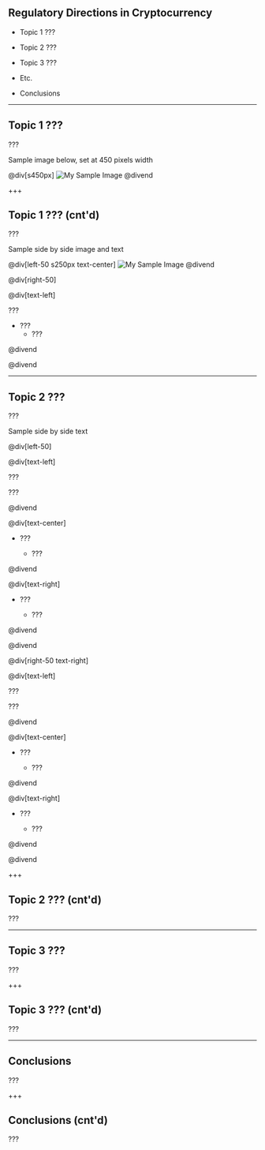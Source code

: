 ## Regulatory Directions in Cryptocurrency

- Topic 1 ???

- Topic 2 ???

- Topic 3 ???

- Etc. 

- Conclusions

---

## Topic 1 ???

???

Sample image below, set at 450 pixels width

@div[s450px]
![My Sample Image](https://raw.githubusercontent.com/tari-labs/tari-university/regulatory/regulatory/Directions-in-cryptocurrency/sources/sample.PNG)
@divend

+++

## Topic 1 ??? (cnt'd)

???

Sample side by side image and text

@div[left-50 s250px text-center]
![My Sample Image](https://raw.githubusercontent.com/tari-labs/tari-university/regulatory/regulatory/Directions-in-cryptocurrency/sources/sample.PNG)
@divend

@div[right-50]

@div[text-left]

???

- ???
  - ???

@divend

@divend

---

## Topic 2 ???

???

Sample side by side text

@div[left-50]

@div[text-left]

???

???

@divend

@div[text-center]

- ???

  - ???

@divend

@div[text-right]

- ???

  - ???

@divend

@divend



@div[right-50 text-right]

@div[text-left]

???

???

@divend

@div[text-center]

- ???

  - ???

@divend

@div[text-right]

- ???

  - ???

@divend

@divend

+++

## Topic 2 ??? (cnt'd)

???

---

## Topic 3 ???

???

+++

## Topic 3 ??? (cnt'd)

???

---

## Conclusions

???

+++

## Conclusions (cnt'd)

???
